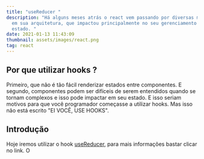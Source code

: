 ```yaml
---
title: "useReducer "
description: "Há alguns meses atrás o react vem passando por diversas melhorias
  em sua arquitetura, que impactou principalmente no seu gerenciamento de
  estado. "
date: 2021-01-13 11:43:09
thumbnail: assets/images/react.png
tag: react
---
```

## Por que utilizar hooks ?

Primeiro, que não é tão fácil renderizar estados entre componentes. E segundo, componentes podem ser difíceis de serem entendidos quando se tornam complexos e isso pode impactar em seu estado. E isso seriam motivos para que você programador começasse a utilizar hooks. Mas isso não está escrito "EI VOCÊ, USE HOOKS".

## Introdução

Hoje iremos utilizar o hook [useReducer](https://pt-br.reactjs.org/docs/hooks-reference.html#usereducer), para mais informações bastar clicar no link. O  